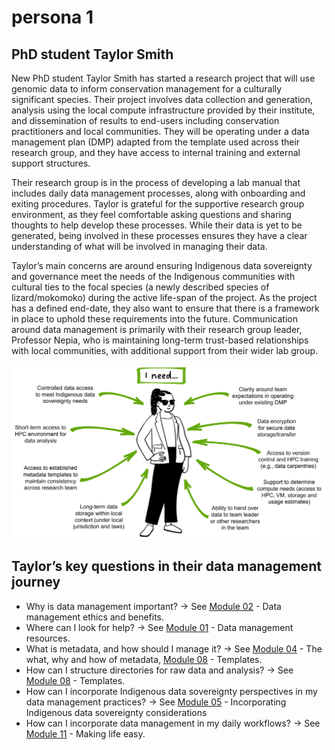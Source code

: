 # persona 1 

## PhD student Taylor Smith

New PhD student Taylor Smith has started a research project that will use genomic data to inform conservation management for a culturally significant species. Their project involves data collection and generation, analysis using the local compute infrastructure provided by their institute, and dissemination of results to end-users including conservation practitioners and local communities. They will be operating under a data management plan (DMP) adapted from the template used across their research group, and they have access to internal training and external support structures. 

Their research group is in the process of developing a lab manual that includes daily data management processes, along with onboarding and exiting procedures. Taylor is grateful for the supportive research group environment, as they feel comfortable asking questions and sharing thoughts to help develop these processes. While their data is yet to be generated, being involved in these processes ensures they have a clear understanding of what will be involved in managing their data. 

Taylor’s main concerns are around ensuring Indigenous data sovereignty and governance meet the needs of the Indigenous communities with cultural ties to the focal species (a newly described species of lizard/mokomoko) during the active life-span of the project. As the project has a defined end-date, they also want to ensure that there is a framework in place to uphold these requirements into the future. Communication around data management is primarily with their research group leader, Professor Nepia, who is maintaining long-term trust-based relationships with local communities, with additional support from their wider lab group. 

![Taylor Smith](../figures/Scenario1-v4.png)

## Taylor’s key questions in their data management journey

* Why is data management important? -> See [Module 02](https://genomicsaotearoa.github.io/data-management-resources/modules/module02/) - Data management ethics and benefits.
* Where can I look for help? -> See [Module 01](https://genomicsaotearoa.github.io/data-management-resources/modules/module01/) - Data management resources.
* What is metadata, and how should I manage it? -> See [Module 04](https://genomicsaotearoa.github.io/data-management-resources/modules/module04/) - The what, why and how of metadata, [Module 08](https://genomicsaotearoa.github.io/data-management-resources/modules/module08/) - Templates.
* How can I structure directories for raw data and analysis? -> See [Module 08](https://genomicsaotearoa.github.io/data-management-resources/modules/module08/) - Templates.
* How can I incorporate Indigenous data sovereignty perspectives in my data management practices? -> See [Module 05](https://genomicsaotearoa.github.io/data-management-resources/modules/module05/) - Incorporating Indigenous data sovereignty considerations
* How can I incorporate data management in my daily workflows? -> See [Module 11](https://genomicsaotearoa.github.io/data-management-resources/modules/module11/) - Making life easy.
